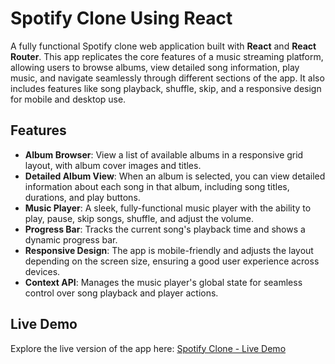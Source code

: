 # Spotify Clone Using React

A fully functional Spotify clone web application built with **React** and **React Router**. This app replicates the core features of a music streaming platform, allowing users to browse albums, view detailed song information, play music, and navigate seamlessly through different sections of the app. It also includes features like song playback, shuffle, skip, and a responsive design for mobile and desktop use.

## Features

- **Album Browser**: View a list of available albums in a responsive grid layout, with album cover images and titles.
- **Detailed Album View**: When an album is selected, you can view detailed information about each song in that album, including song titles, durations, and play buttons.
- **Music Player**: A sleek, fully-functional music player with the ability to play, pause, skip songs, shuffle, and adjust the volume.
- **Progress Bar**: Tracks the current song's playback time and shows a dynamic progress bar.
- **Responsive Design**: The app is mobile-friendly and adjusts the layout depending on the screen size, ensuring a good user experience across devices.
- **Context API**: Manages the music player's global state for seamless control over song playback and player actions.

## Live Demo

Explore the live version of the app here: [Spotify Clone - Live Demo](https://spotify-clone-using-react-sd-ten.vercel.app)

